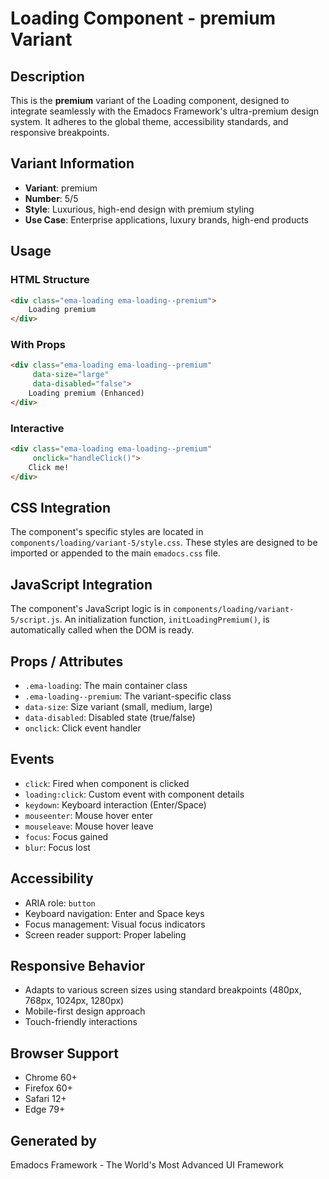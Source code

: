 # Loading Component - premium Variant

## Description
This is the **premium** variant of the Loading component, designed to integrate seamlessly with the Emadocs Framework's ultra-premium design system. It adheres to the global theme, accessibility standards, and responsive breakpoints.

## Variant Information
- **Variant**: premium
- **Number**: 5/5
- **Style**: Luxurious, high-end design with premium styling
- **Use Case**: Enterprise applications, luxury brands, high-end products

## Usage

### HTML Structure
```html
<div class="ema-loading ema-loading--premium">
    Loading premium
</div>
```

### With Props
```html
<div class="ema-loading ema-loading--premium" 
     data-size="large" 
     data-disabled="false">
    Loading premium (Enhanced)
</div>
```

### Interactive
```html
<div class="ema-loading ema-loading--premium" 
     onclick="handleClick()">
    Click me!
</div>
```

## CSS Integration
The component's specific styles are located in `components/loading/variant-5/style.css`. These styles are designed to be imported or appended to the main `emadocs.css` file.

## JavaScript Integration
The component's JavaScript logic is in `components/loading/variant-5/script.js`. An initialization function, `initLoadingPremium()`, is automatically called when the DOM is ready.

## Props / Attributes
- `.ema-loading`: The main container class
- `.ema-loading--premium`: The variant-specific class
- `data-size`: Size variant (small, medium, large)
- `data-disabled`: Disabled state (true/false)
- `onclick`: Click event handler

## Events
- `click`: Fired when component is clicked
- `loading:click`: Custom event with component details
- `keydown`: Keyboard interaction (Enter/Space)
- `mouseenter`: Mouse hover enter
- `mouseleave`: Mouse hover leave
- `focus`: Focus gained
- `blur`: Focus lost

## Accessibility
- ARIA role: `button`
- Keyboard navigation: Enter and Space keys
- Focus management: Visual focus indicators
- Screen reader support: Proper labeling

## Responsive Behavior
- Adapts to various screen sizes using standard breakpoints (480px, 768px, 1024px, 1280px)
- Mobile-first design approach
- Touch-friendly interactions

## Browser Support
- Chrome 60+
- Firefox 60+
- Safari 12+
- Edge 79+

## Generated by
Emadocs Framework - The World's Most Advanced UI Framework
